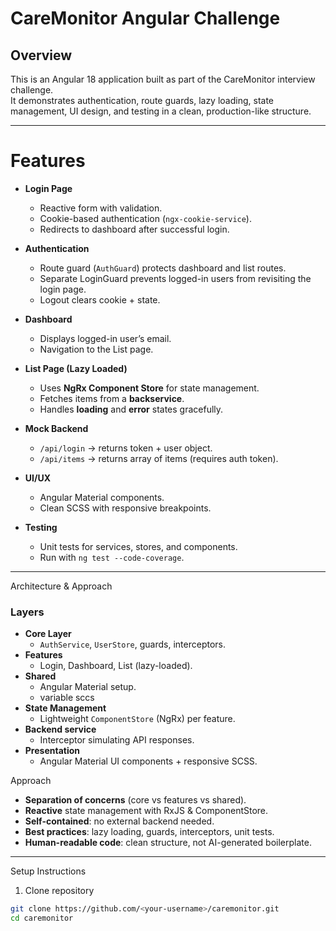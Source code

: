 
# CareMonitor Angular Challenge

## Overview
This is an Angular 18 application built as part of the CareMonitor interview challenge.  
It demonstrates authentication, route guards, lazy loading, state management, UI design, and testing in a clean, production-like structure.

---

# Features
- **Login Page**
  - Reactive form with validation.
  - Cookie-based authentication (`ngx-cookie-service`).
  - Redirects to dashboard after successful login.

- **Authentication**
  - Route guard (`AuthGuard`) protects dashboard and list routes.
  - Separate LoginGuard prevents logged-in users from revisiting the login page.
  - Logout clears cookie + state.

- **Dashboard**
  - Displays logged-in user’s email.
  - Navigation to the List page.

- **List Page (Lazy Loaded)**
  - Uses **NgRx Component Store** for state management.
  - Fetches items from a **backservice**.
  - Handles **loading** and **error** states gracefully.

- **Mock Backend**
  - `/api/login` → returns token + user object.
  - `/api/items` → returns array of items (requires auth token).

- **UI/UX**
  - Angular Material components.
  - Clean SCSS with responsive breakpoints.

- **Testing**
  - Unit tests for services, stores, and components.
  - Run with `ng test --code-coverage`.

---

Architecture & Approach

### Layers
- **Core Layer**  
  - `AuthService`, `UserStore`, guards, interceptors.
- **Features**  
  - Login, Dashboard, List (lazy-loaded).
- **Shared**  
  - Angular Material setup.
  - variable sccs
- **State Management**  
  - Lightweight `ComponentStore` (NgRx) per feature.
- **Backend service**  
  - Interceptor simulating API responses.
- **Presentation**  
  - Angular Material UI components + responsive SCSS.

Approach
- **Separation of concerns** (core vs features vs shared).
- **Reactive** state management with RxJS & ComponentStore.
- **Self-contained**: no external backend needed.
- **Best practices**: lazy loading, guards, interceptors, unit tests.
- **Human-readable code**: clean structure, not AI-generated boilerplate.

---

 Setup Instructions

1. Clone repository
```bash
git clone https://github.com/<your-username>/caremonitor.git
cd caremonitor

